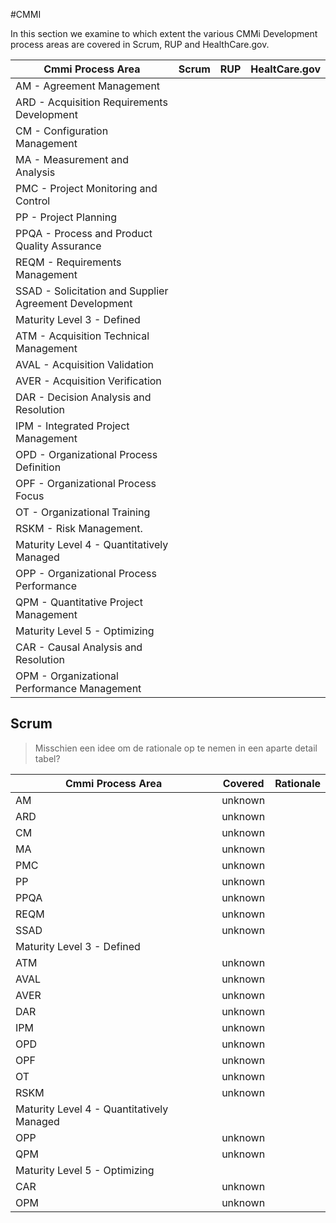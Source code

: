#CMMI

In this section we examine to which extent the various CMMi Development process areas are covered in Scrum, RUP and HealthCare.gov.

| Cmmi Process Area | Scrum | RUP | HealtCare.gov |
| ------------------| ----- | --- | ------------- |
| AM - Agreement Management                    | | | |
| ARD - Acquisition Requirements Development   | | | |
| CM - Configuration Management                | | | |
| MA - Measurement and Analysis                | | | |
| PMC - Project Monitoring and Control         | | | |
| PP - Project Planning                        | | | |
| PPQA - Process and Product Quality Assurance | | | |
| REQM - Requirements Management               | | | |
| SSAD - Solicitation and Supplier Agreement Development | | | |
| Maturity Level 3 - Defined                         |
| ATM - Acquisition Technical Management       | | | |
| AVAL - Acquisition Validation                | | | |
| AVER - Acquisition Verification              | | | |
| DAR - Decision Analysis and Resolution       | | | |
| IPM - Integrated Project Management          | | | |
| OPD - Organizational Process Definition      | | | |
| OPF - Organizational Process Focus           | | | |
| OT - Organizational Training                 | | | |
| RSKM - Risk Management.                      | | | |
| Maturity Level 4 - Quantitatively Managed          |
| OPP - Organizational Process Performance     | | | |
| QPM - Quantitative Project Management        | | | |
| Maturity Level 5 - Optimizing                      |
| CAR - Causal Analysis and Resolution         | | | |
| OPM - Organizational Performance Management  | | | |

## Scrum

> Misschien een idee om de rationale op te nemen in een aparte detail tabel?

| Cmmi Process Area | Covered | Rationale |
| ------------------| ------- | --------- |
| AM                | unknown |           |
| ARD               | unknown |           |
| CM                | unknown |           |
| MA                | unknown |           |
| PMC               | unknown |           |
| PP                | unknown |           |
| PPQA              | unknown |           |
| REQM              | unknown |           |
| SSAD              | unknown |           |
| Maturity Level 3 - Defined              |
| ATM               | unknown |           |
| AVAL              | unknown |           |
| AVER              | unknown |           |
| DAR               | unknown |           |
| IPM               | unknown |           |
| OPD               | unknown |           |
| OPF               | unknown |           |
| OT                | unknown |           |
| RSKM              | unknown |           |
| Maturity Level 4 - Quantitatively Managed |
| OPP               | unknown |           |
| QPM               | unknown |           |
| Maturity Level 5 - Optimizing           |
| CAR               | unknown |           |
| OPM               | unknown |           |

